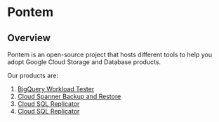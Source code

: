 # Pontem

## Overview
Pontem is an open-source project that hosts different tools to help you adopt
Google Cloud Storage and Database products.

Our products are:

1. [BigQuery Workload Tester](BigQueryWorkloadTester/README.md)
1. [Cloud Spanner Backup and Restore](CloudSpannerBackupRestore/README.md)
1. [Cloud SQL Replicator](CloudSqlImportOptmization/README.md)
1. [Cloud SQL Replicator](CloudSQLReplicator/README.md)
